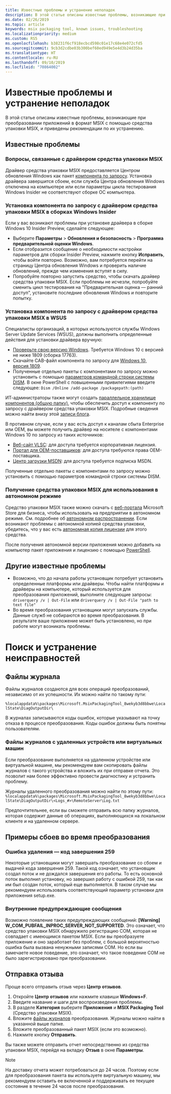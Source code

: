 ```yaml
---
title: Известные проблемы и устранение неполадок
description: В этой статье описаны известные проблемы, возникающие при работе со средством упаковки MSIX, и приведены советы по их устранению.
ms.date: 02/26/2019
ms.topic: article
keywords: msix packaging tool, known issues, troubleshooting
ms.localizationpriority: medium
ms.custom: RS5
ms.openlocfilehash: b38231f6cf918ecbcd598c01e17c68e4e072cfd5
ms.sourcegitcommit: 9cb3d2cdbe03b300bef60ed949e5e4d3b24d35ba
ms.translationtype: HT
ms.contentlocale: ru-RU
ms.lasthandoff: 09/10/2019
ms.locfileid: "70864002"
---
```

# <a name="known-issues-and-troubleshooting"></a>Известные проблемы и устранение неполадок

В этой статье описаны известные проблемы, возникающие при преобразовании приложений в формат MSIX с помощью средства упаковки MSIX, и приведены рекомендации по их устранению.

## <a name="known-issues"></a>Известные проблемы

### <a name="msix-packaging-tool-driver-considerations"></a>Вопросы, связанные с драйвером средства упаковки MSIX

Драйвер средства упаковки MSIX предоставляется Центром обновления Windows как пакет [компонента по запросу](https://docs.microsoft.com/windows-hardware/manufacture/desktop/features-on-demand-v2--capabilities). Установка драйвера завершится сбоем, если служба Центра обновления Windows отключена на компьютере или если параметры цикла тестирования Windows Insider не соответствуют сборке ОС компьютера.

### <a name="installing-msix-packaging-tool-driver-fod-on-windows-insider-builds"></a>Установка компонента по запросу с драйвером средства упаковки MSIX в сборках Windows Insider

Если у вас возникают проблемы при установке драйвера в сборке Windows 10 Insider Preview, сделайте следующее:

- Выберите **Параметры** > **Обновления и безопасность** > **Программа предварительной оценки Windows**.
- Если отобразится сообщение о необходимости настройки параметров для сборки Insider Preview, нажмите кнопку **Исправить**, чтобы войти повторно. Возможно, вам потребуется перейти на страницу Центра обновления Windows и проверить наличие обновлений, прежде чем изменения вступят в силу.
- Попробуйте повторно запустить средство, чтобы скачать драйвер средства упаковки MSIX. Если проблемы не исчезли, попробуйте сменить цикл тестирования на "Предварительная оценка — ранний доступ", установите последние обновления Windows и повторите попытку.

### <a name="installing-msix-packaging-tool-driver-fod-in-wsus"></a>Установка компонента по запросу с драйвером средства упаковки MSIX в WSUS

Специалисты организаций, в которых используются службы Windows Server Update Services (WSUS), должны выполнить определенные действия для установки драйвера вручную:

- [Проверьте свою версию Windows](https://support.microsoft.com/help/13443/windows-which-operating-system). Требуется Windows 10 с версией не ниже 1809 (сборка 17763).
- Скачайте CAB-файл компонента по запросу для [Windows 10, версия 1809](https://download.microsoft.com/download/8/4/3/8436215A-42DB-4FD2-966D-60D436D6EEFC/Msix-PackagingTool-Driver-Package~31bf3856ad364e35~amd64~~.cab).
- Полученные отдельно пакеты с компонентами по запросу можно установить с помощью [параметров командной строки системы DISM](https://docs.microsoft.com/windows-hardware/manufacture/desktop/dism-operating-system-package-servicing-command-line-options). В окне PowerShell с повышенными привилегиями введите следующее: ```Dism /Online /add-package /packagepath:(path)```

ИТ-администраторы также могут создать [параллельное хранилище компонентов (общую папку)](https://docs.microsoft.com/windows-server/administration/server-manager/configure-features-on-demand-in-windows-server), чтобы обеспечить доступ к компоненту по запросу с драйвером средства упаковки MSIX. Подробные сведения можно найти внизу этой [записи блога](https://techcommunity.microsoft.com/t5/Windows-IT-Pro-Blog/Language-pack-acquisition-and-retention-for-enterprise-devices/ba-p/275404).

В противном случае, если у вас есть доступ к каналам сбыта Enterprise или OEM, вы можете получить драйвер на носителе с компонентами Windows 10 по запросу из таких источников:

- [Веб-сайт VLSC](https://www.microsoft.com/Licensing/servicecenter/default.aspx): для доступа требуется корпоративная лицензия.
- [Портал для OEM-поставщиков](https://www.microsoftoem.com): для доступа требуются права OEM-поставщика.
- [Центр загрузки MSDN](https://my.visualstudio.com/Downloads/Featured): для доступа требуется подписка MSDN.

Полученные отдельно пакеты с компонентами по запросу можно установить с помощью параметров командной строки системы DISM.

### <a name="getting-the-msix-packaging-tool-for-offline-use"></a>Получение средства упаковки MSIX для использования в автономном режиме

Средство упаковки MSIX также можно скачать с [веб-портала](https://businessstore.microsoft.com/store) Microsoft Store для бизнеса, чтобы использовать на предприятии в автономном режиме. См. подробнее об [автономном распространении](https://docs.microsoft.com/microsoft-store/distribute-offline-apps). Если возникают проблемы с автономной копией средства упаковки, убедитесь, что у вас есть [автономная копия лицензии](https://docs.microsoft.com/microsoft-store/distribute-offline-apps#download-an-offline-licensed-app) для этого средства. 

После получения автономной версии приложения можно добавить на компьютер пакет приложения и лицензию с помощью [PowerShell](https://docs.microsoft.com/powershell/module/dism/add-appxprovisionedpackage?view=win10-ps).


## <a name="other-known-issues"></a>Другие известные проблемы

- Возможно, что до начала работы установщик потребует установить определенные платформы или драйверы. Чтобы найти платформы и драйверы на компьютере, который используется для преобразования приложений, выполните следующие запросы: ```driverquery /v | Out-File``` или ```driverquery /v | Out-File "path to text file"```
- Во время преобразования установщики могут запускать службы. Данные служб не собираются во время преобразования. В результате ваше приложение может быть установлено, но при работе могут возникать проблемы.

# <a name="troubleshooting"></a>Поиск и устранение неисправностей

## <a name="log-files"></a>Файлы журнала

Файлы журналов создаются для всех операций преобразований, независимо от их успешности. Их можно найти по такому пути: 

`%localappdata%\packages\Microsoft.MsixPackagingTool_8wekyb3d8bbwe\LocalState\DiagOutputDir\`

В журналах записываются коды ошибок, которые указывают на точку отказа в процессе преобразования. Коды ошибок должны быть понятны пользователям.

### <a name="log-files-from-remote-devices-or-vms"></a>Файлы журналов с удаленных устройств или виртуальных машин

Если преобразование выполняется на удаленном устройстве или виртуальной машине, мы рекомендуем вам скопировать файлы журналов с такого устройства и вложить их при отправке отчета. Это позволит нам более эффективно провести диагностику и устранить проблему. 

Журналы удаленного преобразования можно найти по этому пути: `%localappdata%\packages\Microsoft.MsixPackagingTool_8wekyb3d8bbwe\LocalState\DiagOutputDir\<Logs_#>\RemoteServer\Log.txt`

Предпочтительнее, если вы сможете отправить всю папку журналов, которая содержит данные об операциях, выполняющихся на локальном клиенте и на удаленном сервере.

## <a name="examples-of-failures-during-conversions"></a>Примеры сбоев во время преобразования

### <a name="uninstallation-error---exit-code-259"></a>Ошибка удаления — код завершения 259

Некоторые установщики могут завершать преобразование со сбоем и выдачей кода завершения 259. Такой код означает, что установщик создал поток и не дождался завершения его работы. То есть основной поток выполнил установку, но завершил работу с ошибкой 259, так как им был создан поток, который еще выполняется. В таком случае мы рекомендуем использовать соответствующий параметр установки для приложения setup.exe.

### <a name="internal-warning-messages"></a>Внутренние предупреждающие сообщения

Возможно появление таких предупреждающих сообщений: **[Warning] W_COM_PUBFAIL_INPROC_SERVER_NOT_SUPPORTED**.
Это означает, что средство упаковки MSIX обнаружило регистрацию COM, которая не совпадает с имеющимся пакетом MSIX. Если вы преобразуете приложение и оно заработает без проблем, с большой вероятностью ошибка была вызвана ненужными записями COM. Но если вы замечаете новое поведение, это означает, что такое поведение COM не было зарегистрировано при преобразовании.

## <a name="sending-feedback"></a>Отправка отзыва

Проще всего отправить отзыв через **Центр отзывов**.
1. Откройте **Центр отзывов** или нажмите клавиши **Windows+F**.
2. Введите название и шаги для воспроизведения проблемы.
3. В разделе **Категория** выберите **Приложения** и **MSIX Packaging Tool** (Средство упаковки MSIX).
4. Вложите [файлы журналов](#log-files) преобразования. Журналы можно найти в указанной выше папке.
5. Вложите преобразованный пакет MSIX (если это возможно).
6. Нажмите кнопку **Отправить**.

Вы также можете отправить отчет непосредственно из средства упаковки MSIX, перейдя на вкладку **Отзыв** в окне **Параметры**. 

> [!NOTE]
> На доставку отчета может потребоваться до 24 часов. Поэтому если для преобразования пакета вы используете виртуальную машину, мы рекомендуем оставить ее включенной и поддерживать ее текущее состояние в течение 24 часов после преобразования. 
